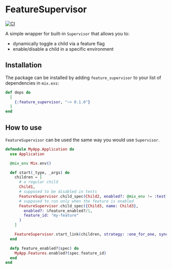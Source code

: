 # FeatureSupervisor

[![CI](https://github.com/nmbrone/feature_supervisor/actions/workflows/ci.yml/badge.svg)](https://github.com/nmbrone/feature_supervisor/actions/workflows/ci.yml)

A simple wrapper for built-in `Supervisor` that allows you to:

- dynamically toggle a child via a feature flag
- enable/disable a child in a specific environment

## Installation

The package can be installed by adding `feature_supervisor` to your list of dependencies in `mix.exs`:

```elixir
def deps do
  [
    {:feature_supervisor, "~> 0.1.0"}
  ]
end
```

## How to use

`FeatureSupervisor` can be used the same way you would use `Supervisor`.

```elixir
defmodule MyApp.Application do
  use Application

  @mix_env Mix.env()

  def start(_type, _args) do
    children = [
      # a regular child
      Child1,
      # supposed to be disabled in tests
      FeatureSupervisor.child_spec(Child2, enabled?: @mix_env != :test),
      # supposed to run only when the feature is enabled
      FeatureSupervisor.child_spec({Child3, name: Child3},
        enabled?: &feature_enabled?/1,
        feature_id: "my-feature"
      )
    ]

    FeatureSupervisor.start_link(children, strategy: :one_for_one, sync_interval: 1000)
  end

  defp feature_enabled?(spec) do
    MyApp.Features.enabled?(spec.feature_id)
  end
end
```
